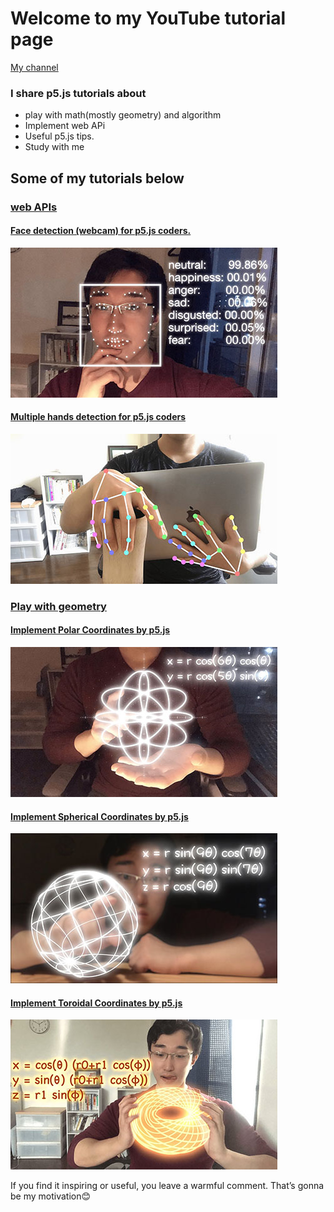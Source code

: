 # Welcome to my YouTube tutorial page  
[My channel](https://www.youtube.com/channel/UCACzb9JwH0ppt9Xwcpz9Bmw)

### I share p5.js tutorials about 
* play with math(mostly geometry) and algorithm
* Implement web APi
* Useful p5.js tips.
* Study with me



## Some of my tutorials below
### [web APIs](https://youtube.com/playlist?list=PLRD0f8kJKduLKW9uMmitwa6I_nOAI2GM6)

#### [Face detection (webcam) for p5.js coders.](https://youtu.be/3yqANLRWGLo)
![](/readMeImages/faceAPI.jpeg)


#### [Multiple hands detection for p5.js coders](https://youtu.be/BX8ibqq0MJU)
![](/readMeImages/handsDetection.jpeg)



### [Play with geometry](https://youtube.com/playlist?list=PLRD0f8kJKduISKaiBZzWsMqsAzw9qzSNE)

#### [Implement Polar Coordinates by p5.js](https://youtu.be/sncVcmV6bI8)
![](/readMeImages/polarCoordinates.jpeg)

#### [Implement Spherical Coordinates by p5.js](https://youtu.be/SGHWZz5Mrsw)
![](/readMeImages/sphericalCoordinates.jpeg)

#### [Implement Toroidal Coordinates by p5.js](https://youtu.be/iNA4yH7DAN8)
![](/readMeImages/toroidalCoordinates.jpeg)

If you find it inspiring or useful, you leave a warmful comment. That’s gonna be my motivation😊
